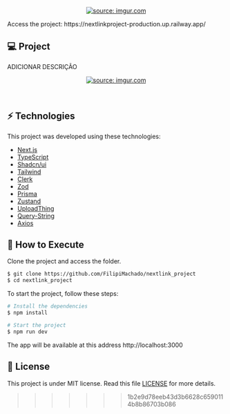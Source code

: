 <p align="center">
  <a href="https://imgur.com/JZ8mYYm"><img src="https://imgur.com/JZ8mYYm.png" title="source: imgur.com" /></a>
</p>

<p>Access the project: https://nextlinkproject-production.up.railway.app/</p>

## 💻 Project

ADICIONAR DESCRIÇÃO

<p align="center">
  <a href="https://i.imgur.com/exc2Y0n.png"><img src="https://i.imgur.com/exc2Y0n.png" title="source: imgur.com" /></a>
</p>

<br>

## ⚡ Technologies

This project was developed using these technologies:

- [Next.js](https://nextjs.org/)
- [TypeScript](https://www.typescriptlang.org/)
- [Shadcn/ui](https://ui.shadcn.com/)
- [Tailwind](https://tailwindcss.com/)
- [Clerk](https://clerk.com/)
- [Zod](https://zod.dev/)
- [Prisma](https://www.prisma.io/)
- [Zustand](https://github.com/pmndrs/zustand)
- [UploadThing](https://uploadthing.com/)
- [Query-String](https://www.npmjs.com/package/query-string)
- [Axios](https://axios-http.com/)

## 🚀 How to Execute

Clone the project and access the folder.

```bash
$ git clone https://github.com/FilipiMachado/nextlink_project
$ cd nextlink_project
```

To start the project, follow these steps:
```bash
# Install the dependencies
$ npm install

# Start the project
$ npm run dev
```
The app will be available at this address http://localhost:3000

## 📝 License

This project is under MIT license. Read this file [LICENSE](LICENSE.md) for more details.

>>>>>>> 1b2e9d78eeb43d3b6628c6590114b8b86703b086
